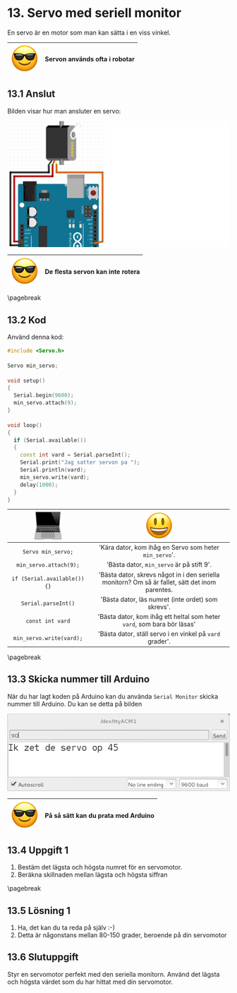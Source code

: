 # 13. Servo med seriell monitor

En servo är en motor som man kan sätta i en viss vinkel.

![Solglasögon](EmojiSunglasses.png) | Servon används ofta i robotar
:-------------:|:----------------------------------------: 

## 13.1 Anslut

Bilden visar hur man ansluter en servo:

![Anslut servomotor](3_servo_motor_1.png)

![Solglasögon](EmojiSunglasses.png) | De flesta servon kan inte rotera
:-------------:|:----------------------------------------: 

\pagebreak

## 13.2 Kod

Använd denna kod:

```c++
#include <Servo.h>

Servo min_servo;

void setup()
{
  Serial.begin(9600);
  min_servo.attach(9);
}

void loop()
{
  if (Serial.available())
  {
    const int vard = Serial.parseInt();
    Serial.print("Jag satter servon pa ");
    Serial.println(vard);
    min_servo.write(vard);
    delay(1000);
  }
}
```

![Dator](EmojiComputer.png) | ![Smiley](EmojiSmiley.png)
:-------------:|:----------------------------------------: 
`Servo min_servo;` |'Kära dator, kom ihåg en Servo som heter `min_servo`'.
`min_servo.attach(9);` |'Bästa dator, `min_servo` är på stift 9'.
`if (Serial.available()) {}` |'Bästa dator, skrevs något in i den seriella monitorn? Om så är fallet, sätt det inom parentes.
`Serial.parseInt()` |'Bästa dator, läs numret (inte ordet) som skrevs'.
`const int vard` |'Bästa dator, kom ihåg ett heltal som heter `vard`, som bara bör läsas'
`min_servo.write(vard);` |'Bästa dator, ställ servo i en vinkel på `vard` grader'.

\pagebreak

## 13.3 Skicka nummer till Arduino

När du har lagt koden på Arduino kan du använda `Serial Monitor`
skicka nummer till Arduino. Du kan se detta på bilden

![Skicka nummer till Arduino](3_servo_motor_serial.png)

![Solglasögon](EmojiSunglasses.png) | På så sätt kan du prata med Arduino
:-------------:|:----------------------------------------: 

## 13.4 Uppgift 1

  1. Bestäm det lägsta och högsta numret för en servomotor.
  2. Beräkna skillnaden mellan lägsta och högsta siffran

\pagebreak

## 13.5 Lösning 1

  1. Ha, det kan du ta reda på själv :-)
  2. Detta är någonstans mellan 80-150 grader, beroende på din servomotor

## 13.6 Slutuppgift

Styr en servomotor perfekt med den seriella monitorn.
Använd det lägsta och högsta värdet som du har hittat med din servomotor.
